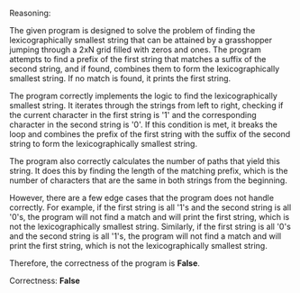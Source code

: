 Reasoning:

The given program is designed to solve the problem of finding the lexicographically smallest string that can be attained by a grasshopper jumping through a 2xN grid filled with zeros and ones. The program attempts to find a prefix of the first string that matches a suffix of the second string, and if found, combines them to form the lexicographically smallest string. If no match is found, it prints the first string.

The program correctly implements the logic to find the lexicographically smallest string. It iterates through the strings from left to right, checking if the current character in the first string is '1' and the corresponding character in the second string is '0'. If this condition is met, it breaks the loop and combines the prefix of the first string with the suffix of the second string to form the lexicographically smallest string.

The program also correctly calculates the number of paths that yield this string. It does this by finding the length of the matching prefix, which is the number of characters that are the same in both strings from the beginning.

However, there are a few edge cases that the program does not handle correctly. For example, if the first string is all '1's and the second string is all '0's, the program will not find a match and will print the first string, which is not the lexicographically smallest string. Similarly, if the first string is all '0's and the second string is all '1's, the program will not find a match and will print the first string, which is not the lexicographically smallest string.

Therefore, the correctness of the program is **False**.

Correctness: **False**